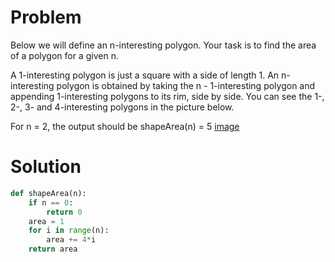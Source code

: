 # Problem
Below we will define an n-interesting polygon. Your task is to find the area of a polygon for a given n.

A 1-interesting polygon is just a square with a side of length 1. An n-interesting polygon is obtained by taking the n - 1-interesting polygon and appending 1-interesting polygons to its rim, side by side. You can see the 1-, 2-, 3- and 4-interesting polygons in the picture below.

For n = 2, the output should be shapeArea(n) = 5 [image](https://codefightsuserpics.s3.amazonaws.com/tasks/shapeArea/img/area.png?_tm=1530813671805)
# Solution
```python
def shapeArea(n):
    if n == 0:
        return 0
    area = 1
    for i in range(n):
        area += 4*i
    return area
```
